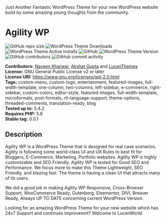 Just Another Fantastic WordPress Theme for your new WordPress website build by some amazing young thoughts from the community.

# Agility WP #





![GitHub repo size](https://img.shields.io/github/repo-size/wayoutworks/awp?label=We%20are%20Just) ![WordPress Theme Downloads](https://img.shields.io/wordpress/theme/dd/awp?label=Total%20Downloads%20on%20WP.org) ![WordPress Theme Active Installs](https://img.shields.io/wordpress/theme/installs/awp?label=Active%20Installation) ![GitHub](https://img.shields.io/github/license/wayoutworks/awp?label=Proudly%20Open%20Source) ![WordPress Theme Version](https://img.shields.io/wordpress/theme/v/awp?label=Theme%20Version) ![GitHub contributors](https://img.shields.io/github/contributors/wayoutworks/awp) ![GitHub commit activity](https://img.shields.io/github/commit-activity/m/wayoutworks/awp)

**Contributors:** [Naveen Kharwar](https://profiles.wordpress.org/naveenkharwar), [Akshat Gupta](https://profiles.wordpress.org/username) and [LucenThemes](https://profiles.wordpress.org/lucenthemes)  
**License:** GNU General Public License v2 or later  
**License URI:** https://www.gnu.org/licenses/gpl-2.0.html  
**Tags:** custom-menu, custom-logo, entertainment, featured-images, full-width-template, one-column, two-columns, left-sidebar, e-commerce, right-sidebar, custom-colors, editor-style, featured-images, full-width-template, microformats, post-formats, rtl-language-support, theme-options, threaded-comments, translation-ready, blog  
**Tested up to:**  5.4.2  
**Requires PHP:** 5.6  
**Stable tag:** 0.0.1  

## Description

Agility WP is a WordPress Theme that is designed for real case scenarios. Agility is following some world-class UI and UX Rules to best fit for Bloggers, E-Commerce, Marketing, Portfolio websites.
Agility WP is highly customizable and SEO Friendly. Agility WP is tested for Good SEO and Performance. We focus more to make this Theme Lightweight, SEO Friendly, and blazing fast.
The theme is having a clean UI that attracts many of its users. 

We did a good job in making Agility WP Responsive, Cross-Browser Support, WooCommerce Ready, Gutenberg, Eleementor, DIVI, Breaver Ready, Always UP TO DATE concerning current WordPress Version.

 Looking for an amazing WordPress Theme for your new website which has 24x7 Support and continues improvemnt? Welcome to LucenWorld. 